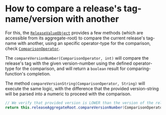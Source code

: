 # How to compare a release's tag-name/version with another

For this, the [`ReleaseValueObject`](https://github.com/aivruu/repo-viewer/blob/main/api/src/main/java/io/github/aivruu/repoviewer/release/domain/ReleaseValueObject.java) provides a few methods (which are accessible from its aggregate-root) to compare the
current release's tag-name with another, using an specific operator-type for the comparison, check [`ComparisonOperator`](https://github.com/aivruu/repo-viewer/blob/main/api/src/main/java/io/github/aivruu/repoviewer/release/domain/compare/ComparisonOperator.java).

The `compareVersionNumber(ComparisonOperator, int)` will compare the release's tag with the given version-number using
the defined operator-type for the comparison, and will return a `boolean` result for comparing-function's completion.

The method `compareVersionString(ComparisonOperator, String)` will execute the same logic, with the difference that the
provided version-string will be parsed into a numeric to proceed with the comparison.

```java
// We verify that provided version is LOWER than the version of the release that we're using for the comparison.
return this.releaseAggregateRoot.compareVersionNumber(ComparisonOperator.LESS, 347);
```
